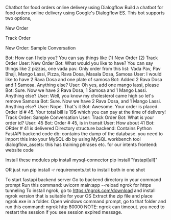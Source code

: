 Chatbot for food orders online delivery using Dialogflow
Build a chatbot for food orders online delivery using Google's Dialogflow ES. This bot supports two options,

New Order

Track Order

New Order: Sample Conversation

Bot: How can I help you? You can say things like (1) New Order (2) Track Order
User: New Order
Bot: What would you like to have? You can say things like 2 pizzas, one vada pav.
     Only order from this list: Vada Pav, Pav Bhaji, Mango Lassi, Pizza, Rava Dosa, Masala Dosa, Samosa
User: I would like to have 2 Rava Dosa and one plate of samosa
Bot: Added 2 Rava Dosa and 1 Samosa. Anything else?
User: Oh yes, add one mango lassi, please
Bot: Sure. Now we have 2 Rava Dosa, 1 Samosa and 1 Mango Lassi. Anything else?
User: Well, you know my cholesterol came high so let's remove Samosa
Bot: Sure. Now we have 2 Rava Dosa, and 1 Mango Lassi. Anything else?
User: Nope. That's it
Bot: Awesome. Your order is placed. Order id # 45. Your total bill is 19$ which you can pay at the time of delivery!
Track Order: Sample Conversation
User: Track Order
Bot: What is your order id?
User: 45
Bot: Order # 45, is in transit
User: How about 41
Bot: ORder # 41 is delivered
Directory structure
backend: Contains Python FastAPI backend code db: contains the dump of the database. you need to import this into your MySQL db by using MySQL workbench tool dialogflow_assets: this has training phrases etc. for our intents frontend: website code

Install these modules
pip install mysql-connector pip install "fastapi[all]"

OR just run pip install -r requirements.txt to install both in one shot

To start fastapi backend server
Go to backend directory in your command prompt
Run this command: uvicorn main:app --reload
ngrok for https tunneling
To install ngrok, go to https://ngrok.com/download and install ngrok version that is suitable for your OS
Extract the zip file and place ngrok.exe in a folder.
Open windows command prompt, go to that folder and run this command: ngrok http 80000
NOTE: ngrok can timeout. you need to restart the session if you see session expired message.
